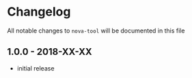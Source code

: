 # Changelog

All notable changes to `nova-tool` will be documented in this file

## 1.0.0 - 2018-XX-XX

- initial release
